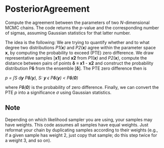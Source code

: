 # PosteriorAgreement
Compute the agreement between the parameters of two *N*-dimensional MCMC chains. The code returns the *p*-value and the corresponding number of sigmas, assuming Gaussian statistics for that latter number.

The idea is the following: We are trying to quantify whether and to what degree two distributions *P1(**x**)* and *P2(**x**)* agree within the parameter space **x**, by computing the probability to exceed (PTE) zero difference. We draw representative samples [**x1**] and **x2** from *P1(**x**)* and *P2(**x**)*, compute the distance between pairs of points
**δ** ≡ **x1** - **x2**
and construct the probability distribution P**δ** from the ensemble [**δ**]. The PTE zero difference then is

*p = ∫S d**y** P**δ**(**y**), S: **y** ϵ P**δ**(**y**) < P**δ**(**0**)*

where *P**δ**(**0**)* is the probability of zero difference. Finally, we can convert the PTE *p* into a significance *σ* using Gaussian statistics.

## Note
Depending on which likelihood sampler you are using, your samples may have weights. This code assumes all samples have equal weights. Just reformat your chain by duplicating samples according to their weights (e.g., if a given sample has weight 2, just copy that sample; do this step twice for a weight 3, and so on).
